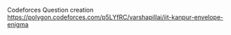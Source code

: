 Codeforces Question creation
https://polygon.codeforces.com/p5LYfRC/varshapillai/iit-kanpur-envelope-enigma

